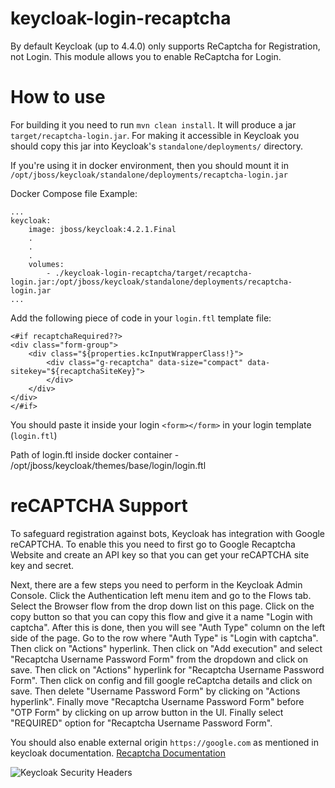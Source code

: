 # keycloak-login-recaptcha

By default Keycloak (up to 4.4.0) only supports ReCaptcha for Registration, not Login. This module
allows you to enable ReCaptcha for Login.

#		How to use
For building it you need to run `mvn clean install`. It will produce a jar `target/recaptcha-login.jar`.
For making it accessible in Keycloak you should copy this jar into Keycloak's `standalone/deployments/` directory.

If you're using it in docker environment, then you should mount it in `/opt/jboss/keycloak/standalone/deployments/recaptcha-login.jar`

Docker Compose file Example:
```
...
keycloak:
	image: jboss/keycloak:4.2.1.Final
	.
	.
	.
	volumes:
		- ./keycloak-login-recaptcha/target/recaptcha-login.jar:/opt/jboss/keycloak/standalone/deployments/recaptcha-login.jar
...
```
Add the following piece of code in your `login.ftl` template file:
```
<#if recaptchaRequired??>
<div class="form-group">
	<div class="${properties.kcInputWrapperClass!}">
		<div class="g-recaptcha" data-size="compact" data-sitekey="${recaptchaSiteKey}">			
		</div>
	</div>
</div>
</#if>
```
You should paste it inside your login `<form></form>` in your login template (`login.ftl`)

Path of login.ftl inside docker container - /opt/jboss/keycloak/themes/base/login/login.ftl



# reCAPTCHA Support

To safeguard registration against bots, Keycloak has integration with Google reCAPTCHA. To enable this you need to first go to Google Recaptcha Website and create an API key so that you can get your reCAPTCHA site key and secret.

Next, there are a few steps you need to perform in the Keycloak Admin Console. Click the Authentication left menu item and go to the Flows tab. Select the Browser flow from the drop down list on this page. Click on the copy button so that you can copy this flow and give it a name "Login with captcha". After this is done, then you will see "Auth Type" column on the left side of the page. Go to the row where "Auth Type" is "Login with captcha". Then click on "Actions" hyperlink. Then click on "Add execution" and select "Recaptcha Username Password Form" from the dropdown and click on save. Then click on "Actions" hyperlink for "Recaptcha Username Password Form". Then click on config and fill google reCaptcha details and click on save. Then delete "Username Password Form" by clicking on "Actions hyperlink". Finally move "Recaptcha Username Password Form" before "OTP Form" by clicking on up arrow button in the UI. Finally select "REQUIRED" option for "Recaptcha Username Password Form".   

You should also enable external origin `https://google.com` as mentioned in keycloak documentation.  [Recaptcha Documentation](https://www.keycloak.org/docs/latest/server_admin/index.html#_recaptcha)

![Keycloak Security Headers](https://www.keycloak.org/docs/latest/server_admin/keycloak-images/security-headers.png)
